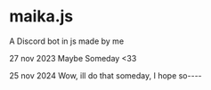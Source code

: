 # maika.js
A Discord bot in js made by me

27 nov 2023
Maybe Someday <33

25 nov 2024
Wow, ill do that someday, I hope so----
